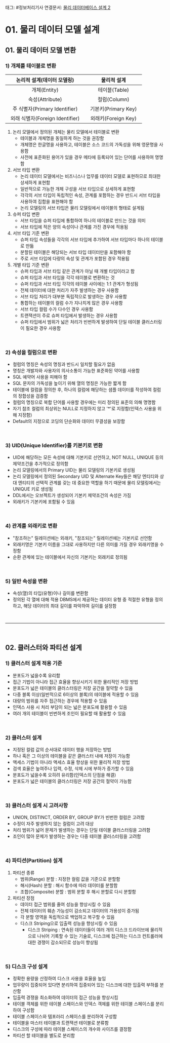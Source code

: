 태그: #정보처리기사 
연결문서: [물리 데이터베이스 설계 2](물리%20데이터베이스%20설계%202.md)

# 01. 물리 데이터 모델 설계

## 01. 물리 데이터 모델 변환

### 1) 개체를 테이블로 변환

| &nbsp;&nbsp;논리적 설계(데이터 모델링)&nbsp;&nbsp; | &nbsp;&nbsp;물리적 설계&nbsp;&nbsp; |
|:-------------------------------:|:-------------------:|
| &nbsp;&nbsp;개체(Entity)&nbsp;&nbsp; | &nbsp;&nbsp;테이블(Table)&nbsp;&nbsp; |
| &nbsp;&nbsp;속성(Attribute)&nbsp;&nbsp; | &nbsp;&nbsp;컬럼(Column)&nbsp;&nbsp; |
| &nbsp;&nbsp;주 식별자(Primary Identifier)&nbsp;&nbsp; | &nbsp;&nbsp;기본키(Primary Key)&nbsp;&nbsp; |
| &nbsp;&nbsp;외래 식별자(Foreign Identifier)&nbsp;&nbsp; | &nbsp;&nbsp;외래키(Foreign Key)&nbsp;&nbsp; |

1. 논리 모델에서 정의된 개체는 물리 모델에서 테이블로 변환
    - 테이블과 개체명을 동일하게 하는 것을 권장함
    - 개체명은 한글명을 사용하고, 테이블은 소스 코드의 가독성을 위해 영문명을 사용함
    - 사전에 표준화된 용어가 있을 경우 메타에 등록되어 있는 단어를 사용하여 명명함
2. 서브 타입 변환
    - 논리 데이터 모델에서는 비즈니스나 업무를 데이터 모델로 표현하므로 최대한 상세하게 표현함
    - 일반적으로 가능한 개체 구성을 서브 타입으로 상세하게 표현함
    - 각각의 서브 타입이 독립적인 속성, 관계를 포함하는 경우 반드시 서브 타입을 사용하여 집합을 표현해야 함
    - 논리 모델링의 서브 타입은 물리 모델링에서 테이블의 형태로 설계됨
3. 슈퍼 타입 변환
    - 서브 타입을 슈퍼 타입에 통합하여 하나의 테이블로 만드는 것을 의미
    - 서브 타입에 적은 양의 속성이나 관계를 가진 경우에 적용됨
4. 서브 타입 기준 변환
    - 슈퍼 타입 속성들을 각각의 서브 타입에 추가하여 서브 타입마다 하나의 테이블로 만듦
    - 분할된 테이블은 해당되는 서브 타입 데이터만을 포함해야 함
    - 주로 서브 타입에 다량의 속성 및 관계가 포함된 경우 적용됨
5. 개별 타입 기준 변환
    - 슈퍼 타입과 서브 타입 같은 관계가 아닐 때 개별 타입이라고 함
    - 슈퍼 타입과 서브 타입을 각각 테이블로 변환하는 것
    - 슈퍼 타입과 서브 타입 각각의 테이블 사이에는 1:1 관계가 형성됨
    - 전체 데이터에 대한 처리가 자주 발생하는 경우 사용함
    - 서브 타입 처리가 대부분 독립적으로 발생하는 경우 사용함
    - 통합하는 테이블의 컬럼 수가 지나치게 많은 경우 사용함
    - 서브 타입 컬럼 수가 다수인 경우 사용함
    - 트랜잭션이 주로 슈퍼 타입에서 발생하는 경우 사용함
    - 슈퍼 타입에서 범위가 넓은 처리가 빈번하게 발생하여 단일 테이블 클러스터링이 필요한 경우 사용함

<br>

### 2) 속성을 컬럼으로 변환
- 컬럼의 명칭은 속성의 명칭과 반드시 일치할 필요가 없음
- 명칭은 개발자와 사용자의 의사소통이 가능한 표준화된 약어를 사용함
- SQL 예약어 사용을 피해야 함
- SQL 문자의 가독성을 높이기 위해 열의 명칭은 가능한 짧게 함
- 테이블에 컬럼을 정의한 후, 하나의 컬럼에 해당하는 샘플 데이터를 작성하여 컬럼의 정합성을 검증함
- 컬럼의 명칭으로 복합 단어를 사용할 경우에는 미리 정의된 표준의 의해 명명함
- 자기 참조 컬럼의 최상위는 NULL로 지정하지 않고 '*'로 지정함(인덱스 사용을 위해 지정함)
- Default의 지정으로 코딩의 단순화와 데이터 무결성을 보장함

<br>

### 3) UID(Unique Identifier)를 키본키로 변환
- UID에 해당하는 모든 속성에 대해 기본키로 선언하고, NOT NULL, UNIQUE 등의 제약조건을 추가적으로 정의함
- 논리 모델링에서의 Primary UID는 물리 모델링의 기본키로 생성됨
- 논리 모델링에서 정의된 Secondary UID 및 Alternate Key들은 해당 엔티티와 상대 엔티티의 선택적 관계를 갖는 데 중요한 역할을 하기 때문에 물리 모델링에서는 UNIQUE 키로 생성됨
- DDL에서는 오브젝트가 생성되어 기본키 제약조건의 속성은 가짐
- 외래키가 기본키에 포함될 수 있음

<br>

### 4) 관계를 외래키로 변환
- "참조하는" 릴레이션에는 외래키, "참조되는" 릴레이션에는 기본키로 선언함
- 외래키명은 기본키 이름을 그대로 사용하지만 다른 의미를 가질 경우 외래키명을 수정함
- 순환 관계에 있는 테이블에서 자신의 기본키는 외래키로 정의됨

<br>

### 5) 일반 속성을 변환
- 속성(열)의 타입(유형)이나 길이를 변환함
- 정의된 각 열에 대해 적용 DBMS에서 제공하는 데이터 유형 중 적절한 유형을 정의하고, 해당 데이터의 최대 길이를 파악하여 길이를 설정함

<br>

---

<br>

## 02. 클러스터와 파티션 설계

### 1) 클러스터 설계 적용 기준
- 분포도가 넓을수록 유리함
- 접근 기법이 아니라 접근 효율을 향상시키기 위한 물리적인 저장 방법
- 분포도가 넓은 테이블의 클러스터링은 저장 공간을 절약할 수 있음
- 다중 블록 이상(일반적으로 6이상의 블록)의 테이블에 적용할 수 있음
- 대량의 범위를 자주 접근하는 경우에 적용할 수 있음
- 인덱스 사용 시 처리 부담이 되는 넓은 분포도에 활용할 수 있음
- 여러 개의 테이블이 빈번하게 조인이 필요할 때 활용할 수 있음

<br>

### 2) 클러스터 설계
- 지정된 컬럼 값의 순서대로 데이터 행을 저장하는 방법
- 하나 혹은 그 이상의 테이블을 같은 클러스터 내에 저장이 가능함
- 액세스 기법이 아니라 액세스 효율 향상을 위한 물리적 저장 방법
- 검색 효율은 높여주나 입력, 수정, 삭제 시에 부하가 증가할 수 있음
- 분포도가 넓을수록 오히려 유리함(인덱스의 단점을 해결)
- 분포도가 넓은 테이블의 클러스터링은 저장 공간의 절약이 가능함

<br>

### 3) 클러스터 설계 시 고려사항
- UNION, DISTINCT, ORDER BY, GROUP BY가 빈번한 컬럼은 고려함
- 수정이 자주 발생하지 않는 컬럼이 고려 대상
- 처리 범위가 넓어 문제가 발생하는 경우는 단일 테이블 클러스터링을 고려함
- 조인이 많아 문제가 발생하는 경우는 다중 테이블 클러스터링을 고려함

<br>

### 4) 파티션(Partition) 설계
1. 파티션 종류
    - 범위(Range) 분할 : 지정한 컬럼 값을 기준으로 분할함
    - 해시(Hash) 분할 : 해시 함수에 따라 데이터를 분할함
    - 조합(Composite) 분할 : 범위 분할 후 해시 분할로 다시 분할함
2. 파티션 장점
    - 데이터 접근 범위를 줄여 성능을 향상시킬 수 있음
    - 전체 데이터의 훼손 가능성이 감소되고 데이터의 가용성이 증가됨
    - 각 분할 영역을 독립적으로 백업하고 복구할 수 있음
    - 디스크 Striping으로 입출력 성능을 향상시킬 수 있음
        - 디스크 Striping : 연속된 데이터들이 여러 개의 디스크 드라이브에 물리적으로 나뉘어 기록할 수 있는 기술로, 디스크에 접근하는 디스크 컨트롤러에 대한 경쟁이 감소되므로 성능이 향상됨

<br>

### 5) 디스크 구성 설계
- 정확한 용량을 산정하여 디스크 사용을 효율을 높임
- 업무량이 집중되어 있다면 분리하여 집중되어 있는 디스크에 대한 입출력 부하를 분산함
- 입출력 경쟁을 최소화하여 데이터의 접근 성능을 향상시킴
- 테이블 객체를 위한 테이블 스페이스와 인덱스 객체를 위한 테이블 스페이스를 분리하여 구성함
- 테이블 스페이스와 템포러리 스페이스를 분리하여 구성함
- 테이블을 마스터 테이블과 트랜잭션 테이블로 분류함
- 디스크의 구성에 따라 테이블 스페이스의 개수와 사이즈를 결정함
- 파티션 할 테이블을 별도로 분리함